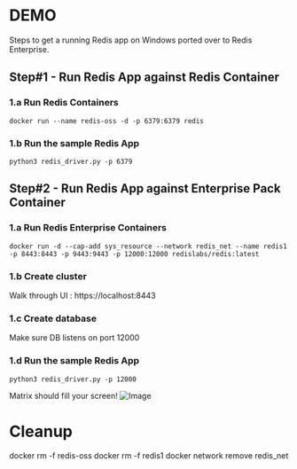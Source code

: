# DEMO
Steps to get a running Redis app on Windows ported over to Redis Enterprise. 

## Step#1 - Run Redis App against Redis Container
### 1.a Run Redis Containers
```
docker run --name redis-oss -d -p 6379:6379 redis
```

### 1.b Run the sample Redis App
```
python3 redis_driver.py -p 6379
```

## Step#2 - Run Redis App against Enterprise Pack Container
### 1.a Run Redis Enterprise Containers 
```
docker run -d --cap-add sys_resource --network redis_net --name redis1 -p 8443:8443 -p 9443:9443 -p 12000:12000 redislabs/redis:latest
```
### 1.b Create cluster

Walk through UI : https://localhost:8443

### 1.c Create database

Make sure DB listens on port 12000

### 1.d Run the sample Redis App
```
python3 redis_driver.py -p 12000
```

Matrix should fill your screen!
![Image](https://raw.githubusercontent.com/cihanb/dockerdemo_rp/master/Demo%232%20Migrating%20Redis%20App%20on%20Windows/WinScripts/app_output.jpeg)

# Cleanup
docker rm -f redis-oss
docker rm -f redis1
docker network remove redis_net
